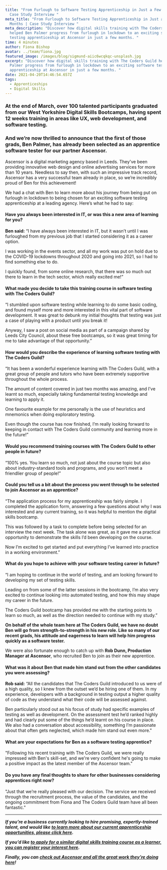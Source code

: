 ```yaml
---
title: "From Furlough to Software Testing Apprenticeship in Just a Few Months |
  Case Study Interview "
meta_title: "From Furlough to Software Testing Apprenticeship in Just a Few
  Months | Case Study Interview "
meta_description: "Discover how digital skills training with The Coders Guild
  helped Ben Palmer progress from furlough in lockdown to an exciting software
  testing apprenticeship at Ascensor in just a few months. "
time: 4 minutes
author: Fiona Bishop
avatar: ../team/fiona.jpg
featured_image: /images/blog/sigmund-aiic6wcqkqc-unsplash.jpg
excerpt: "Discover how digital skills training with The Coders Guild helped Ben
  Palmer progress from furlough in lockdown to an exciting software testing
  apprenticeship at Ascensor in just a few months. "
date: 2021-04-20T14:46:54.657Z
tags:
  - Apprenticeships
  - Digital Skills
---
```

### At the end of March, over 100 talented participants graduated from our West Yorkshire Digital Skills Bootcamps, having spent 12 weeks training in areas like UX, web development, and software testing.

### And we’re now thrilled to announce that the first of those grads, Ben Palmer, has already been selected as an apprentice software tester for our partner Ascensor.

Ascensor is a digital marketing agency based in Leeds. They've been providing innovative web design and online advertising services for more than 10 years. Needless to say then, with such an impressive track record, Ascensor has a very successful team already in place, so we’re incredibly proud of Ben for this achievement!

We had a chat with Ben to learn more about his journey from being put on furlough in lockdown to being chosen for an exciting software testing apprenticeship at a leading agency. Here’s what he had to say: 

#### Have you always been interested in IT, or was this a new area of learning for you?

**Ben said:** “I have always been interested in IT, but it wasn’t until I was furloughed from my previous job that I started considering it as a career option.

I was working in the events sector, and all my work was put on hold due to the COVID-19 lockdowns throughout 2020 and going into 2021, so I had to find something else to do.

I quickly found, from some online research, that there was so much out there to learn in the tech sector, which really excited me!”

#### What made you decide to take this training course in software testing with The Coders Guild?

“I stumbled upon software testing while learning to do some basic coding, and found myself more and more interested in this vital part of software development. It was great to debunk my initial thoughts that testing was just a case of playing with a product until you break it!

Anyway, I saw a post on social media as part of a campaign shared by Leeds City Council, about these free bootcamps, so it was great timing for me to take advantage of that opportunity.”

#### How would you describe the experience of learning software testing with The Coders Guild?

“It has been a wonderful experience learning with The Coders Guild, with a great group of people and tutors who have been extremely supportive throughout the whole process. 

The amount of content covered in just two months was amazing, and I’ve learnt so much, especially taking fundamental testing knowledge and learning to apply it. 

One favourite example for me personally is the use of heuristics and mnemonics when doing exploratory testing.

Even though the course has now finished, I’m really looking forward to keeping in contact with The Coders Guild community and learning more in the future!”

#### Would you recommend training courses with The Coders Guild to other people in future?

“100% yes. You learn so much, not just about the course topic but also about industry-standard tools and programs, and you won’t meet a friendlier group of people!”

#### Could you tell us a bit about the process you went through to be selected to join Ascensor as an apprentice?

“The application process for my apprenticeship was fairly simple. I completed the application form, answering a few questions about why I was interested and any current training, so it was helpful to mention the digital skills bootcamp. 

This was followed by a task to complete before being selected for an interview the next week. The task alone was great, as it gave me a practical opportunity to demonstrate the skills I’d been developing on the course.

Now I’m excited to get started and put everything I’ve learned into practice in a working environment.”

#### What do you hope to achieve with your software testing career in future?

“I am hoping to continue in the world of testing, and am looking forward to developing my set of testing skills.

Leading on from some of the latter sessions in the bootcamp, I’m also very excited to continue looking into automated testing, and how this may shape my career in the future. 

The Coders Guild bootcamp has provided me with the starting points to learn so much, as well as the direction needed to continue with my study.”

**On behalf of the whole team here at The Coders Guild, we have no doubt Ben will go from strength-to-strength in his new role. Like so many of our recent grads, his attitude and eagerness to learn will help him progress quickly as a software tester.**

We were also fortunate enough to catch up with **Rob Dunn, Production Manager at Ascensor**, who recruited Ben to join as their new apprentice.

#### What was it about Ben that made him stand out from the other candidates you were assessing?

**Rob said:** “All the candidates that The Coders Guild introduced to us were of a high quality, so I knew from the outset we’d be hiring one of them. In my experience, developers with a background in testing output a higher quality of code as they understand what their code will be assessed against.

Ben particularly stood out as his focus of study had specific examples of testing as well as development. On the assessment test he’d ranked highly and had clearly put some of the things he’d learnt on his course in place. We also had a conversation about accessibility, something I’m passionate about that often gets neglected, which made him stand out even more."

#### What are your expectations for Ben as a software testing apprentice?

"Following his recent training with The Coders Guild, we were really impressed with Ben's skill-set, and we're very confident he's going to make a positive impact as the latest member of the Ascensor team." 

#### Do you have any final thoughts to share for other businesses considering apprentices right now?

"Just that we’re really pleased with our decision. The service we received through the recruitment process, the value of the candidates, and the ongoing commitment from Fiona and The Coders Guild team have all been fantastic."



- - -



***If you’re a business currently looking to hire promising, expertly-trained talent, and would like [to learn more about our current apprenticeship opportunities, please click here](https://thecodersguild.org.uk/apprenticeships/).*** 

***If you’d like [to apply for a similar digital skills training course as a learner, you can register your interest here](https://thecodersguild.org.uk/contact-us/).*** 

***Finally, you can [check out Ascensor and all the great work they’re doing here](https://www.ascensor.co.uk/)!***